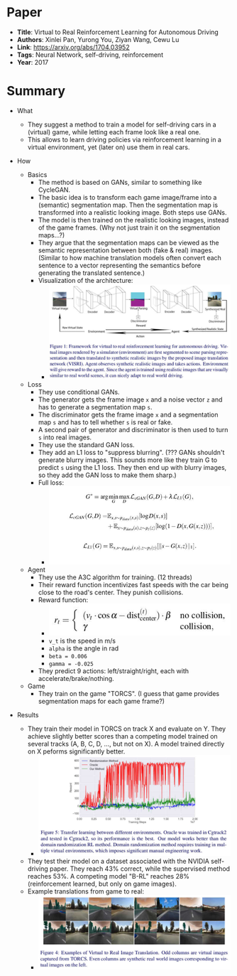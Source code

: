 # Paper

* **Title**: Virtual to Real Reinforcement Learning for Autonomous Driving
* **Authors**: Xinlei Pan, Yurong You, Ziyan Wang, Cewu Lu
* **Link**: https://arxiv.org/abs/1704.03952
* **Tags**: Neural Network, self-driving, reinforcement
* **Year**: 2017

# Summary

* What
  * They suggest a method to train a model for self-driving cars in a (virtual) game, while letting each frame look like a real one.
  * This allows to learn driving policies via reinforcement learning in a virtual environment, yet (later on) use them in real cars.

* How
  * Basics
    * The method is based on GANs, similar to something like CycleGAN.
    * The basic idea is to transform each game image/frame into a (semantic) segmentation map.
      Then the segmentation map is transformed into a realistic looking image.
      Both steps use GANs.
    * The model is then trained on the realistic looking images, instead of the game frames.
      (Why not just train it on the segmentation maps...?)
    * They argue that the segmentation maps can be viewed as the semantic representation between both (fake & real) images.
      (Similar to how machine translation models often convert each sentence to a vector representing the semantics before generating the translated sentence.)
    * Visualization of the architecture:
      * ![Architecture](images/Virtual_to_Real_RL_for_AD/architecture.jpg?raw=true "Architecture")
  * Loss
    * They use conditional GANs.
    * The generator gets the frame image `x` and a noise vector `z` and has to generate a segmentation map `s`.
    * The discriminator gets the frame image `x` and a segmentation map `s` and has to tell whether `s` is real or fake.
    * A second pair of generator and discriminator is then used to turn `s` into real images.
    * They use the standard GAN loss.
    * They add an L1 loss to "suppress blurring".
      (??? GANs shouldn't generate blurry images.
       This sounds more like they train G to predict `s` using the L1 loss.
       They then end up with blurry images, so they add the GAN loss to make them sharp.)
    * Full loss:
      * ![loss](images/Virtual_to_Real_RL_for_AD/loss.jpg?raw=true "loss")
  * Agent
    * They use the A3C algorithm for training. (12 threads)
    * Their reward function incentivizes fast speeds with the car being close to the road's center.
      They punish collisions.
    * Reward function:
      * ![reward](images/Virtual_to_Real_RL_for_AD/reward.jpg?raw=true "reward")
      * `v_t` is the speed in m/s
      * `alpha` is the angle in rad
      * `beta = 0.006`
      * `gamma = -0.025`
    * They predict 9 actions: left/straight/right, each with accelerate/brake/nothing.
  * Game
    * They train on the game "TORCS". (I guess that game provides segmentation maps for each game frame?)

* Results
  * They train their model in TORCS on track X and evaluate on Y.
    They achieve slightly better scores than a competing model trained on several tracks (A, B, C, D, ..., but not on X).
    A model trained directly on X peforms significantly better.
    * ![TORCS results](images/Virtual_to_Real_RL_for_AD/torcs_results.jpg?raw=true "TORCS results")
  * They test their model on a dataset associated with the NVIDIA self-driving paper.
    They reach 43% correct, while the supervised method reaches 53%.
    A competing model "B-RL" reaches 28% (reinforcement learned, but only on game images).
  * Example translations from game to real:
    * ![examples](images/Virtual_to_Real_RL_for_AD/examples.jpg?raw=true "examples")

